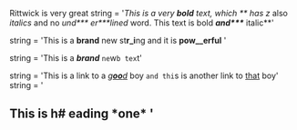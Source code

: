 Rittwick is very great
string = '**This is a very **bold** text, which ** has* z* also *italics* and no _und*** er***lined_ word. This text is bold ***and\*\*\**** italic**'

string = 'This is a **brand** new st**r_i**ng and it is ****pow__erful**** '

string = 'This is a ***_brand_*** `ne`w`b tex`t'

string = 'This is a link to a [*g**oo**d*](rittwick) boy `and thi`s is another link to [that](rittwick) boy'
string = '
## This is h# eading \***one**\* '

